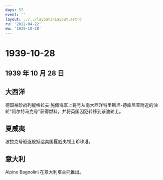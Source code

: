 ```yaml
---
days: 57
event: ''
layout: ../../layouts/Layout.astro
ru: '2022-04-22'
ww: '1939-10-28'
---
```


# 1939-10-28

## 1939 年 10 月 28 日

## 大西洋

德国袖珍战列舰格拉夫·施佩海军上将号从南大西洋特里斯坦-德库尼亚附近的油轮"阿尔特马克号"获得燃料，并将英国囚犯转移到该油轮上。

## 夏威夷

波拉克号驱逐舰抵达美国夏威夷领土珍珠港。

## 意大利

Alpino Bagnolini 在意大利塔兰托推出。